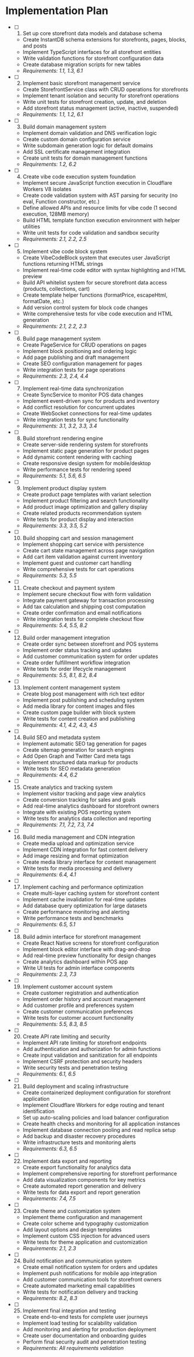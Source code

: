 # Implementation Plan

- [ ] 1. Set up core storefront data models and database schema
  - Create InstantDB schema extensions for storefronts, pages, blocks, and posts
  - Implement TypeScript interfaces for all storefront entities
  - Write validation functions for storefront configuration data
  - Create database migration scripts for new tables
  - _Requirements: 1.1, 1.3, 6.1_

- [ ] 2. Implement basic storefront management service
  - Create StorefrontService class with CRUD operations for storefronts
  - Implement tenant isolation and security for storefront operations
  - Write unit tests for storefront creation, update, and deletion
  - Add storefront status management (active, inactive, suspended)
  - _Requirements: 1.1, 1.2, 6.1_

- [ ] 3. Build domain management system
  - Implement domain validation and DNS verification logic
  - Create custom domain configuration service
  - Write subdomain generation logic for default domains
  - Add SSL certificate management integration
  - Create unit tests for domain management functions
  - _Requirements: 1.2, 6.2_

- [ ] 4. Create vibe code execution system foundation
  - Implement secure JavaScript function execution in Cloudflare Workers V8 isolates
  - Create code validation system with AST parsing for security (no eval, Function constructor, etc.)
  - Define allowed APIs and resource limits for vibe code (1 second execution, 128MB memory)
  - Build HTML template function execution environment with helper utilities
  - Write unit tests for code validation and sandbox security
  - _Requirements: 2.1, 2.2, 2.5_

- [ ] 5. Implement vibe code block system
  - Create VibeCodeBlock system that executes user JavaScript functions returning HTML strings
  - Implement real-time code editor with syntax highlighting and HTML preview
  - Build API whitelist system for secure storefront data access (products, collections, cart)
  - Create template helper functions (formatPrice, escapeHtml, formatDate, etc.)
  - Add version control system for block code changes
  - Write comprehensive tests for vibe code execution and HTML generation
  - _Requirements: 2.1, 2.2, 2.3_

- [ ] 6. Build page management system
  - Create PageService for CRUD operations on pages
  - Implement block positioning and ordering logic
  - Add page publishing and draft management
  - Create SEO configuration management for pages
  - Write integration tests for page operations
  - _Requirements: 2.3, 2.4, 4.4_

- [ ] 7. Implement real-time data synchronization
  - Create SyncService to monitor POS data changes
  - Implement event-driven sync for products and inventory
  - Add conflict resolution for concurrent updates
  - Create WebSocket connections for real-time updates
  - Write integration tests for sync functionality
  - _Requirements: 3.1, 3.2, 3.3, 3.4_

- [ ] 8. Build storefront rendering engine
  - Create server-side rendering system for storefronts
  - Implement static page generation for product pages
  - Add dynamic content rendering with caching
  - Create responsive design system for mobile/desktop
  - Write performance tests for rendering speed
  - _Requirements: 5.1, 5.6, 6.5_

- [ ] 9. Implement product display system
  - Create product page templates with variant selection
  - Implement product filtering and search functionality
  - Add product image optimization and gallery display
  - Create related products recommendation system
  - Write tests for product display and interaction
  - _Requirements: 3.3, 3.5, 5.2_

- [ ] 10. Build shopping cart and session management
  - Implement shopping cart service with persistence
  - Create cart state management across page navigation
  - Add cart item validation against current inventory
  - Implement guest and customer cart handling
  - Write comprehensive tests for cart operations
  - _Requirements: 5.3, 5.5_

- [ ] 11. Create checkout and payment system
  - Implement secure checkout flow with form validation
  - Integrate payment gateway for transaction processing
  - Add tax calculation and shipping cost computation
  - Create order confirmation and email notifications
  - Write integration tests for complete checkout flow
  - _Requirements: 5.4, 5.5, 8.2_

- [ ] 12. Build order management integration
  - Create order sync between storefront and POS systems
  - Implement order status tracking and updates
  - Add customer communication system for order updates
  - Create order fulfillment workflow integration
  - Write tests for order lifecycle management
  - _Requirements: 5.5, 8.1, 8.2, 8.4_

- [ ] 13. Implement content management system
  - Create blog post management with rich text editor
  - Implement post publishing and scheduling system
  - Add media library for content images and files
  - Create custom page builder with block system
  - Write tests for content creation and publishing
  - _Requirements: 4.1, 4.2, 4.3, 4.5_

- [ ] 14. Build SEO and metadata system
  - Implement automatic SEO tag generation for pages
  - Create sitemap generation for search engines
  - Add Open Graph and Twitter Card meta tags
  - Implement structured data markup for products
  - Write tests for SEO metadata generation
  - _Requirements: 4.4, 6.2_

- [ ] 15. Create analytics and tracking system
  - Implement visitor tracking and page view analytics
  - Create conversion tracking for sales and goals
  - Add real-time analytics dashboard for storefront owners
  - Integrate with existing POS reporting system
  - Write tests for analytics data collection and reporting
  - _Requirements: 7.1, 7.2, 7.3, 7.4_

- [ ] 16. Build media management and CDN integration
  - Create media upload and optimization service
  - Implement CDN integration for fast content delivery
  - Add image resizing and format optimization
  - Create media library interface for content management
  - Write tests for media processing and delivery
  - _Requirements: 6.4, 4.1_

- [ ] 17. Implement caching and performance optimization
  - Create multi-layer caching system for storefront content
  - Implement cache invalidation for real-time updates
  - Add database query optimization for large datasets
  - Create performance monitoring and alerting
  - Write performance tests and benchmarks
  - _Requirements: 6.5, 5.1_

- [ ] 18. Build admin interface for storefront management
  - Create React Native screens for storefront configuration
  - Implement block editor interface with drag-and-drop
  - Add real-time preview functionality for design changes
  - Create analytics dashboard within POS app
  - Write UI tests for admin interface components
  - _Requirements: 2.3, 7.3_

- [ ] 19. Implement customer account system
  - Create customer registration and authentication
  - Implement order history and account management
  - Add customer profile and preferences system
  - Create customer communication preferences
  - Write tests for customer account functionality
  - _Requirements: 5.5, 8.3, 8.5_

- [ ] 20. Create API rate limiting and security
  - Implement API rate limiting for storefront endpoints
  - Add authentication and authorization for admin functions
  - Create input validation and sanitization for all endpoints
  - Implement CSRF protection and security headers
  - Write security tests and penetration testing
  - _Requirements: 6.1, 6.5_

- [ ] 21. Build deployment and scaling infrastructure
  - Create containerized deployment configuration for storefront application
  - Implement Cloudflare Workers for edge routing and tenant identification
  - Set up auto-scaling policies and load balancer configuration
  - Create health checks and monitoring for all application instances
  - Implement database connection pooling and read replica setup
  - Add backup and disaster recovery procedures
  - Write infrastructure tests and monitoring alerts
  - _Requirements: 6.3, 6.5_

- [ ] 22. Implement data export and reporting
  - Create export functionality for analytics data
  - Implement comprehensive reporting for storefront performance
  - Add data visualization components for key metrics
  - Create automated report generation and delivery
  - Write tests for data export and report generation
  - _Requirements: 7.4, 7.5_

- [ ] 23. Create theme and customization system
  - Implement theme configuration and management
  - Create color scheme and typography customization
  - Add layout options and design templates
  - Implement custom CSS injection for advanced users
  - Write tests for theme application and customization
  - _Requirements: 2.1, 2.3_

- [ ] 24. Build notification and communication system
  - Create email notification system for orders and updates
  - Implement push notifications for mobile app integration
  - Add customer communication tools for storefront owners
  - Create automated marketing email capabilities
  - Write tests for notification delivery and tracking
  - _Requirements: 8.2, 8.3_

- [ ] 25. Implement final integration and testing
  - Create end-to-end tests for complete user journeys
  - Implement load testing for scalability validation
  - Add monitoring and alerting for production deployment
  - Create user documentation and onboarding guides
  - Perform final security audit and penetration testing
  - _Requirements: All requirements validation_
